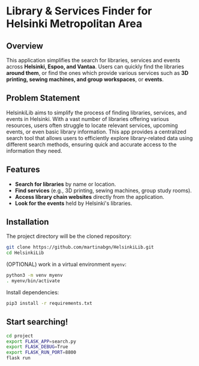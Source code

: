 # Library & Services Finder for Helsinki Metropolitan Area

## Overview
This application simplifies the search for libraries, services and events across **Helsinki, Espoo, and Vantaa**. Users can quickly find the libraries **around them**, or find the ones which provide various services such as **3D printing, sewing machines, and group workspaces**, or **events**.

## Problem Statement
HelsinkiLib aims to simplify the process of finding libraries, services, and events in Helsinki. With a vast number of libraries offering various resources, users often struggle to locate relevant services, upcoming events, or even basic library information. This app provides a centralized search tool that allows users to efficiently explore library-related data using different search methods, ensuring quick and accurate access to the information they need. 

## Features
- **Search for libraries** by name or location.
- **Find services** (e.g., 3D printing, sewing machines, group study rooms).
- **Access library chain websites** directly from the application.
- **Look for the events** held by Helsinki's libraries.

## Installation
The project directory will be the cloned repository:
```bash
git clone https://github.com/martinabgn/HelsinkiLib.git
cd HelsinkiLib
```
(OPTIONAL) work in a virtual environment `myenv`:
```bash
python3 -m venv myenv
. myenv/bin/activate
```
Install dependencies:
```bash
pip3 install -r requirements.txt
```

## Start searching!
```bash
cd project
export FLASK_APP=search.py
export FLASK_DEBUG=True
export FLASK_RUN_PORT=8800
flask run
```
